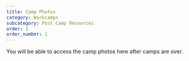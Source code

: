 ```yaml
---
title: Camp Photos
category: Workcamps
subcategory: Post Camp Resources
order: 1
order_number: 1
---
```


You will be able to access the camp photos here after camps are over.
